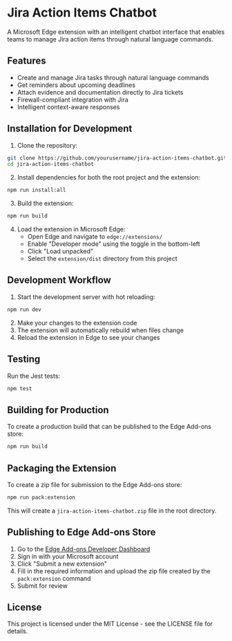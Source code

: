 # Jira Action Items Chatbot

A Microsoft Edge extension with an intelligent chatbot interface that enables teams to manage Jira action items through natural language commands.

## Features

- Create and manage Jira tasks through natural language commands
- Get reminders about upcoming deadlines
- Attach evidence and documentation directly to Jira tickets
- Firewall-compliant integration with Jira
- Intelligent context-aware responses

## Installation for Development

1. Clone the repository:
```bash
git clone https://github.com/yourusername/jira-action-items-chatbot.git
cd jira-action-items-chatbot
```

2. Install dependencies for both the root project and the extension:
```bash
npm run install:all
```

3. Build the extension:
```bash
npm run build
```

4. Load the extension in Microsoft Edge:
   - Open Edge and navigate to `edge://extensions/`
   - Enable "Developer mode" using the toggle in the bottom-left
   - Click "Load unpacked"
   - Select the `extension/dist` directory from this project

## Development Workflow

1. Start the development server with hot reloading:
```bash
npm run dev
```

2. Make your changes to the extension code
3. The extension will automatically rebuild when files change
4. Reload the extension in Edge to see your changes

## Testing

Run the Jest tests:
```bash
npm test
```

## Building for Production

To create a production build that can be published to the Edge Add-ons store:

```bash
npm run build
```

## Packaging the Extension

To create a zip file for submission to the Edge Add-ons store:

```bash
npm run pack:extension
```

This will create a `jira-action-items-chatbot.zip` file in the root directory.

## Publishing to Edge Add-ons Store

1. Go to the [Edge Add-ons Developer Dashboard](https://partner.microsoft.com/en-us/dashboard/microsoftedge/overview)
2. Sign in with your Microsoft account
3. Click "Submit a new extension"
4. Fill in the required information and upload the zip file created by the `pack:extension` command
5. Submit for review

## License

This project is licensed under the MIT License - see the LICENSE file for details. 